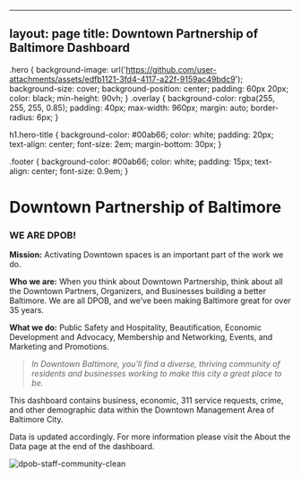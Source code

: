 
---
layout: page
title: Downtown Partnership of Baltimore Dashboard
---

.hero {
  background-image: url('https://github.com/user-attachments/assets/edfb1121-3fd4-4117-a22f-9159ac49bdc9');
  background-size: cover;
  background-position: center;
  padding: 60px 20px;
  color: black;
  min-height: 90vh;
}
.overlay {
  background-color: rgba(255, 255, 255, 0.85);
  padding: 40px;
  max-width: 960px;
  margin: auto;
  border-radius: 6px;
}

h1.hero-title {
  background-color: #00ab66;
  color: white;
  padding: 20px;
  text-align: center;
  font-size: 2em;
  margin-bottom: 30px;
}

.footer {
  background-color: #00ab66;
  color: white;
  padding: 15px;
  text-align: center;
  font-size: 0.9em;
}

</style>

<div class="hero">
  <div class="overlay">
    <h1 class="hero-title">Downtown Partnership of Baltimore</h1>

### WE ARE DPOB!

**Mission:** Activating Downtown spaces is an important part of the work we do.

**Who we are:** When you think about Downtown Partnership, think about all the Downtown Partners, Organizers, and Businesses building a better Baltimore. We are all DPOB, and we’ve been making Baltimore great for over 35 years.

**What we do:** Public Safety and Hospitality, Beautification, Economic Development and Advocacy, Membership and Networking, Events, and Marketing and Promotions.

> _In Downtown Baltimore, you'll find a diverse, thriving community of residents and businesses working to make this city a great place to be._

This dashboard contains business, economic, 311 service requests, crime, and other demographic data within the Downtown Management Area of Baltimore City.

  </div>
</div>

<div class="footer">
  Data is updated accordingly. For more information please visit the About the Data page at the end of the dashboard.
</div>
















![dpob-staff-community-clean](https://github.com/user-attachments/assets/edfb1121-3fd4-4117-a22f-9159ac49bdc9)








